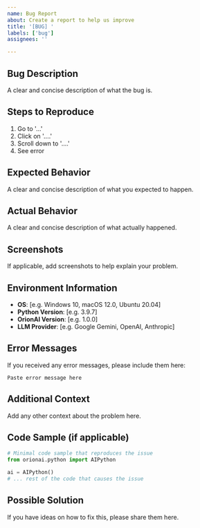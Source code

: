 ```yaml
---
name: Bug Report
about: Create a report to help us improve
title: '[BUG] '
labels: ['bug']
assignees: ''

---
```


## Bug Description
A clear and concise description of what the bug is.

## Steps to Reproduce
1. Go to '...'
2. Click on '....'
3. Scroll down to '....'
4. See error

## Expected Behavior
A clear and concise description of what you expected to happen.

## Actual Behavior
A clear and concise description of what actually happened.

## Screenshots
If applicable, add screenshots to help explain your problem.

## Environment Information
- **OS**: [e.g. Windows 10, macOS 12.0, Ubuntu 20.04]
- **Python Version**: [e.g. 3.9.7]
- **OrionAI Version**: [e.g. 1.0.0]
- **LLM Provider**: [e.g. Google Gemini, OpenAI, Anthropic]

## Error Messages
If you received any error messages, please include them here:

```
Paste error message here
```

## Additional Context
Add any other context about the problem here.

## Code Sample (if applicable)
```python
# Minimal code sample that reproduces the issue
from orionai.python import AIPython

ai = AIPython()
# ... rest of the code that causes the issue
```

## Possible Solution
If you have ideas on how to fix this, please share them here.
